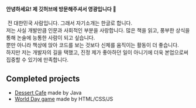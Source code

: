 #### 안녕하세요! 제 깃허브에 방문해주셔서 영광입니다 👋
&nbsp;전 대한민국 사람입니다. 그래서 자기소개는 한글로 합니다.<br>
저는 사실 개발만큼 인문과 사회적인 부분을 사랑합니다. 
많은 책을 읽고, 풍부한 상식을 통해 논술에 능통한 사람이 되고 싶습니다.<br>
뿐만 아니라 책상에 앉아 코드를 보는 것보다 신체를 움직이는 활동이 더 좋습니다.<br>
하지만 저는 개발자의 길을 택했고, 진정 제가 좋아하던 일이 아니기에 더욱 본업으로써 집중할 수 있기에 만족합니다.<br>

## Completed projects
* <a href=https://github.com/mjkim0206/DesserCafe-management-program>Dessert Cafe</a> made by Java
* <a href=https://github.com/mjkim0206/WebGame-WorldDayGame2019>World Day game</a> made by HTML/CSS/JS

<!--
**mjkim0206/mjkim0206** is a ✨ _special_ ✨ repository because its `README.md` (this file) appears on your GitHub profile.

Here are some ideas to get you started:

- 🔭 I’m currently working on ...
- 🌱 I’m currently learning ...
- 👯 I’m looking to collaborate on ...
- 🤔 I’m looking for help with ...
- 💬 Ask me about ...
- 📫 How to reach me: ...
- 😄 Pronouns: ...
- ⚡ Fun fact: ...
-->

